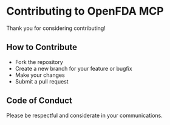 # Contributing to OpenFDA MCP

Thank you for considering contributing!

## How to Contribute

- Fork the repository
- Create a new branch for your feature or bugfix
- Make your changes
- Submit a pull request

## Code of Conduct

Please be respectful and considerate in your communications. 